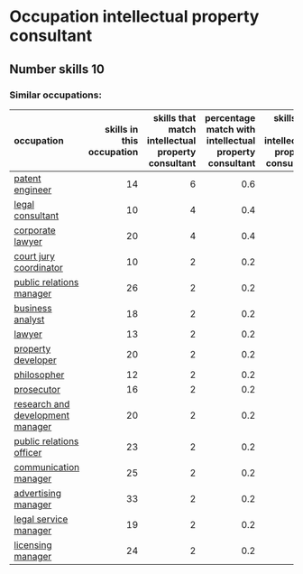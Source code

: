 # Occupation intellectual property consultant
## Number skills 10
### Similar occupations:
| occupation                                                              |   skills in this occupation |   skills that match intellectual property consultant |   percentage match with intellectual property consultant |   skills not in intellectual property consultant |
|:------------------------------------------------------------------------|----------------------------:|-----------------------------------------------------:|---------------------------------------------------------:|-------------------------------------------------:|
| [patent engineer](patent_engineer.md)                                   |                          14 |                                                    6 |                                                      0.6 |                                                8 |
| [legal consultant](legal_consultant.md)                                 |                          10 |                                                    4 |                                                      0.4 |                                                6 |
| [corporate lawyer](corporate_lawyer.md)                                 |                          20 |                                                    4 |                                                      0.4 |                                               16 |
| [court jury coordinator](court_jury_coordinator.md)                     |                          10 |                                                    2 |                                                      0.2 |                                                8 |
| [public relations manager](public_relations_manager.md)                 |                          26 |                                                    2 |                                                      0.2 |                                               24 |
| [business analyst](business_analyst.md)                                 |                          18 |                                                    2 |                                                      0.2 |                                               16 |
| [lawyer](lawyer.md)                                                     |                          13 |                                                    2 |                                                      0.2 |                                               11 |
| [property developer](property_developer.md)                             |                          20 |                                                    2 |                                                      0.2 |                                               18 |
| [philosopher](philosopher.md)                                           |                          12 |                                                    2 |                                                      0.2 |                                               10 |
| [prosecutor](prosecutor.md)                                             |                          16 |                                                    2 |                                                      0.2 |                                               14 |
| [research and development manager](research_and_development_manager.md) |                          20 |                                                    2 |                                                      0.2 |                                               18 |
| [public relations officer](public_relations_officer.md)                 |                          23 |                                                    2 |                                                      0.2 |                                               21 |
| [communication manager](communication_manager.md)                       |                          25 |                                                    2 |                                                      0.2 |                                               23 |
| [advertising manager](advertising_manager.md)                           |                          33 |                                                    2 |                                                      0.2 |                                               31 |
| [legal service manager](legal_service_manager.md)                       |                          19 |                                                    2 |                                                      0.2 |                                               17 |
| [licensing manager](licensing_manager.md)                               |                          24 |                                                    2 |                                                      0.2 |                                               22 |
